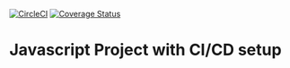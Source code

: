 [![CircleCI](https://circleci.com/gh/ergeon/javascript-ci-cd/tree/develop.svg?style=shield&circle-token=3dfe00eaf950a53514e08087d3447e294cd1bf13)](https://circleci.com/gh/ergeon/javascript-ci-cd/tree/develop)
[![Coverage Status](https://coveralls.io/repos/github/ergeon/javascript-ci-cd/badge.svg?branch=develop)](https://coveralls.io/github/ergeon/javascript-ci-cd?branch=develop)

Javascript Project with CI/CD setup
===============================
